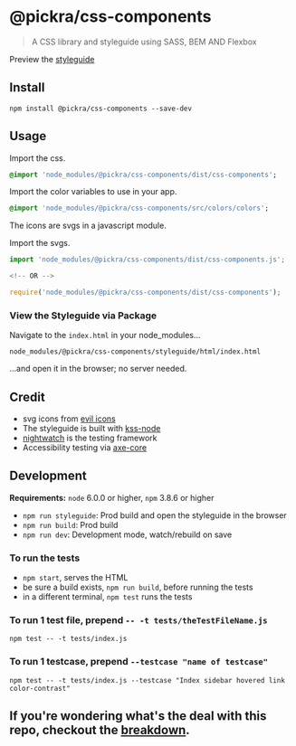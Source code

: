 # @pickra/css-components

> A CSS library and styleguide using SASS, BEM AND Flexbox

Preview the [styleguide](https://pickra.github.io/cssComponentsAndStyleguide/index.html)

## Install

```console
npm install @pickra/css-components --save-dev
```

## Usage

Import the css.
```sass
@import 'node_modules/@pickra/css-components/dist/css-components';
```

Import the color variables to use in your app.
```sass
@import 'node_modules/@pickra/css-components/src/colors/colors';
```

The icons are svgs in a javascript module.

Import the svgs.
```javascript
import 'node_modules/@pickra/css-components/dist/css-components.js';

<!-- OR -->

require('node_modules/@pickra/css-components/dist/css-components');
```

### View the Styleguide via Package

Navigate to the `index.html` in your node_modules...
```
node_modules/@pickra/css-components/styleguide/html/index.html
```
...and open it in the browser; no server needed.

## Credit
- svg icons from [evil icons](http://evil-icons.io/)
- The styleguide is built with [kss-node](https://github.com/kss-node/kss-node)
- [nightwatch](https://github.com/nightwatchjs/nightwatch) is the testing framework
- Accessibility testing via [axe-core](https://github.com/dequelabs/axe-core)

## Development
**Requirements:** `node` 6.0.0 or higher, `npm` 3.8.6 or higher

- `npm run styleguide`: Prod build and open the styleguide in the browser
- `npm run build`: Prod build
- `npm run dev`: Development mode, watch/rebuild on save

### To run the tests
- `npm start`, serves the HTML
- be sure a build exists, `npm run build`, before running the tests
- in a different terminal, `npm test` runs the tests

### To run 1 test file, prepend `-- -t tests/theTestFileName.js`
```
npm test -- -t tests/index.js
```

### To run 1 testcase, prepend `--testcase "name of testcase"`
```
npm test -- -t tests/index.js --testcase "Index sidebar hovered link color-contrast"
```

## If you're wondering what's the deal with this repo, checkout the [breakdown](breakdown.md).